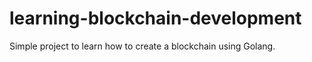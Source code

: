 # learning-blockchain-development

Simple project to learn how to create a blockchain using Golang.
